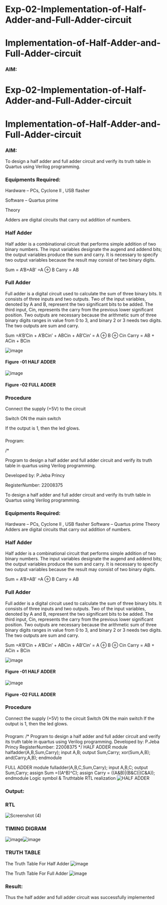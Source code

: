 # Exp-02-Implementation-of-Half-Adder-and-Full-Adder-circuit

# Implementation-of-Half-Adder-and-Full-Adder-circuit
### AIM:
# Exp-02-Implementation-of-Half-Adder-and-Full-Adder-circuit



# Implementation-of-Half-Adder-and-Full-Adder-circuit

### AIM:

To design a half adder and full adder circuit and verify its truth table in Quartus using Verilog programming.



### Equipments Required:

Hardware – PCs, Cyclone II , USB flasher

Software – Quartus prime

Theory

Adders are digital circuits that carry out addition of numbers.



### Half Adder

Half adder is a combinational circuit that performs simple addition of two binary numbers. The input variables designate the augend and addend bits; the output variables produce the sum and carry. It is necessary to specify two output variables because the result may consist of two binary digits.



Sum = A’B+AB’ =A ⊕ B Carry = AB



### Full Adder

Full adder is a digital circuit used to calculate the sum of three binary bits. It consists of three inputs and two outputs. Two of the input variables, denoted by A and B, represent the two significant bits to be added. The third input, Cin, represents the carry from the previous lower significant position. Two outputs are necessary because the arithmetic sum of three binary digits ranges in value from 0 to 3, and binary 2 or 3 needs two digits. The two outputs are sum and carry.



Sum =A’B’Cin + A’BCin’ + ABCin + AB’Cin’ = A ⊕ B ⊕ Cin Carry = AB + ACin + BCin



 ![image](https://user-images.githubusercontent.com/36288975/163552156-a13e5a56-c638-4110-97d9-8896907c8d25.png)



#### Figure -01 HALF ADDER 





![image](https://user-images.githubusercontent.com/36288975/163552057-b3547877-6d07-45b4-b7e0-bcfebfad9e1d.png)



#### Figure -02 FULL ADDER 



### Procedure



Connect the supply (+5V) to the circuit

Switch ON the main switch

If the output is 1, then the led glows.

### 

Program:

/*

Program to design a half adder and full adder circuit and verify its truth table in quartus using Verilog programming.

Developed by: P.Jeba Princy

RegisterNumber: 22008375

To design a half adder and full adder circuit and verify its truth table in Quartus using Verilog programming.

### Equipments Required:
Hardware – PCs, Cyclone II , USB flasher
Software – Quartus prime
Theory
Adders are digital circuits that carry out addition of numbers.

### Half Adder
Half adder is a combinational circuit that performs simple addition of two binary numbers. The input variables designate the augend and addend bits; the output variables produce the sum and carry. It is necessary to specify two output variables because the result may consist of two binary digits.

Sum = A’B+AB’ =A ⊕ B Carry = AB

### Full Adder
Full adder is a digital circuit used to calculate the sum of three binary bits. It consists of three inputs and two outputs. Two of the input variables, denoted by A and B, represent the two significant bits to be added. The third input, Cin, represents the carry from the previous lower significant position. Two outputs are necessary because the arithmetic sum of three binary digits ranges in value from 0 to 3, and binary 2 or 3 needs two digits. The two outputs are sum and carry.

Sum =A’B’Cin + A’BCin’ + ABCin + AB’Cin’ = A ⊕ B ⊕ Cin Carry = AB + ACin + BCin

 ![image](https://user-images.githubusercontent.com/36288975/163552156-a13e5a56-c638-4110-97d9-8896907c8d25.png)

#### Figure -01 HALF ADDER 


![image](https://user-images.githubusercontent.com/36288975/163552057-b3547877-6d07-45b4-b7e0-bcfebfad9e1d.png)

#### Figure -02 FULL ADDER 

### Procedure

Connect the supply (+5V) to the circuit
Switch ON the main switch
If the output is 1, then the led glows.
### 
Program:
/*
Program to design a half adder and full adder circuit and verify its truth table in quartus using Verilog programming.
Developed by: P.Jeba Princy
RegisterNumber: 22008375
*/
HALF ADDER
module halfadder(A,B,Sum,Carry);
input A,B;
output Sum,Carry;
xor(Sum,A,B);
and(Carry,A,B);
endmodule

FULL ADDER
module fulladder(A,B,C,Sum,Carry);
input A,B,C;
output Sum,Carry;
assign Sum =((A^B)^C);
assign Carry = ((A&B)|(B&C)|(C&A));
endmodule
Logic symbol & Truthtable
RTL realization
![HALF ADDER](https://user-images.githubusercontent.com/122682918/213922376-c9e4159c-b504-4033-9962-b793bcd02005.png)

### Output:
### RTL
![Screenshot (4)](https://user-images.githubusercontent.com/122682918/213922421-29b115c3-10e0-41ff-ba06-90b7656a1fd7.png)



### TIMING DIGRAM
![image](https://user-images.githubusercontent.com/122682918/213923562-dd158b89-b596-41b1-ae75-adc4369d4737.png)![image](https://user-images.githubusercontent.com/122682918/213924971-a05e145d-acd9-49d1-97bf-3d6c76454b5e.png)










### TRUTH TABLE
The Truth Table For Half Adder
![image](https://user-images.githubusercontent.com/122682918/213925044-6e1225f8-d2d0-422c-94c6-c4f479d01714.png)

The Truth Table For Full Adder
![image](https://user-images.githubusercontent.com/122682918/213925093-c612c902-5782-46e7-afda-cdabbc29c1ef.png)



### Result:
Thus the half adder and full adder circuit was successfully implemented
